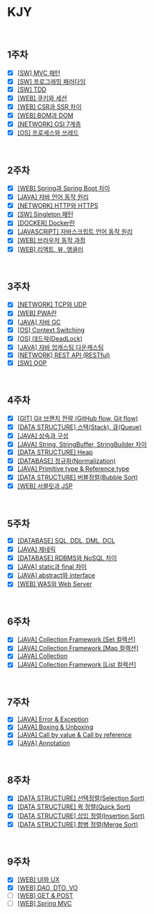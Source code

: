 # KJY

<br/>

## 1주차

- [x] [[SW] MVC 패턴](./%5BSW%5D%20MVC%20패턴.md)
- [x] [[SW] 프로그래밍 패러다임](./%5BSW%5D%20프로그래밍%20패러다임.md)
- [x] [[SW] TDD](./%5BSW%5D%20TDD.md)
- [x] [[WEB] 쿠키와 세션](./%5BWEB%5D%20쿠키와%20세션.md)
- [x] [[WEB] CSR과 SSR 차이](./%5BWEB%5D%20CSR과%20SSR%20차이.md)
- [x] [[WEB] BOM과 DOM](./%5BWEB%5D%20BOM과%20DOM.md)
- [x] [[NETWORK] OSI 7계층](./%5BNETWORK%5D%20OSI%207계층.md)
- [x] [[OS] 프로세스와 쓰레드](./%5BOS%5D%20프로세스와%20쓰레드.md)

<br/>

## 2주차

- [x] [[WEB] Spring과 Spring Boot 차이](./%5BWEB%5D%20Spring과%20Spring%20Boot%20차이.md)
- [x] [[JAVA] 자바 언어 동작 원리](./%5BJAVA%5D%20자바%20언어%20동작%20원리.md)
- [x] [[NETWORK] HTTP와 HTTPS](./%5BNETWORK%5D%20HTTP와%20HTTPS.md)
- [x] [[SW] Singleton 패턴](./%5BSW%5D%20Singleton%20패턴.md)
- [x] [[DOCKER] Docker란](./%5BDocker%5D%20Docker.md)
- [x] [[JAVASCRIPT] 자바스크립트 언어 동작 원리](./%5BJAVASCRIPT%5D%20자바스크립트%20언어%20동작%20원리.md)
- [x] [[WEB] 브라우저 동작 과정](./%5BWEB%5D%20브라우저%20동작%20과정.md)
- [x] [[WEB] 리액트, 뷰, 앵귤러](./%5BWEB%5D%20리액트%2C%20뷰%2C%20앵귤러.md)

<br/>


## 3주차

- [x] [[NETWORK] TCP와 UDP](./%5BNETWORK%5D%20TCP와%20UDP.md)
- [x] [[WEB] PWA란](./%5BWEB%5D%20PWA란.md)
- [x] [[JAVA] 자바 GC](./%5BJAVA%5D%20자바%20GC.md)
- [x] [[OS] Context Switching](./%5BOS%5D%20Context%20Switching.md)
- [x] [[OS] 데드락(DeadLock)](./%5BOS%5D%20데드락(DeadLock).md)
- [x] [[JAVA] 자바 업캐스팅 다운캐스팅](./%5BJAVA%5D%20자바%20업캐스팅%20다운캐스팅.md)
- [x] [[NETWORK] REST API (RESTful)](./%5BNETWORK%5D%20REST%20API%20(RESTful).md)
- [x] [[SW] OOP](./%5BSW%5D%20OOP.md)

<br />


## 4주차

- [x] [[GIT] Git 브랜치 전략 (GitHub flow, Git flow)](./%5BGIT%5D%20Git%20브랜치%20전략%20(Github%20flow%2C%20Git%20flow).md)
- [x] [[DATA STRUCTURE] 스택(Stack), 큐(Queue)](./%5BDATA%20STRUCTURE%5D%20스택(Stack),%20큐(Queue).md)
- [x] [[JAVA] 상속과 구성](./%5BJAVA%5D%20상속과%20구성.md)
- [x] [[JAVA] String, StringBuffer, StringBuilder 차이](./%5BJAVA%5D%20String,%20StringBuffer,%20StringBuilder%20차이.md)
- [x] [[DATA STRUCTURE] Heap](./%5BDATA%20STRUCTURE%5D%20Heap.md)
- [x] [[DATABASE] 정규화(Normalization)](./%5BDATABASE%5D%20정규화%20(Normalization).md)
- [x] [[JAVA] Primitive type & Reference type](./%5BJAVA%5D%20Primitive%20type%20%26%20Reference%20type.md)
- [x] [[DATA STRUCTURE] 버블정렬(Bubble Sort)](./%5BDATA%20STRUCTURE%5D%20버블정렬(Bubble%20Sort).md)
- [x] [[WEB] 서블릿과 JSP](./%5BWEB%5D%20서블릿과%20JSP.md)

<br/>

## 5주차

- [x] [[DATABASE] SQL, DDL, DML, DCL](./%5BDATABASE%5D%20SQL,%20DDL,%20DML,%20DCL.md)
- [x] [[JAVA] 제네릭](./%5BJAVA%5D%20제네릭.md)
- [x] [[DATABASE] RDBMS와 NoSQL 차이](./%5BDATABASE%5D%20RDBMS와%20NoSQL%20차이.md)
- [x] [[JAVA] static과 final 차이](./%5BJAVA%5D%20static과%20final%20차이.md)
- [x] [[JAVA] abstract와 interface](./%5BJAVA%5D%20abstract와%20interface.md)
- [x] [[WEB] WAS와 Web Server](./%5BWEB%5D%20WAS와%20Web%20Server.md)

<br/>

## 6주차

- [x] [[JAVA] Collection Framework [Set 컬렉션]](./%5BJAVA%5D%20컬렉션%20프레임워크%20-%20Set%20컬렉션.md)
- [x] [[JAVA] Collection Framework [Map 컬렉션]](./%5BJAVA%5D%20컬렉션%20프레임워크%20-%20Map%20컬렉션.md)
- [x] [[JAVA] Collection](./%5BJAVA%5D%20Collection.md)
- [x] [[JAVA] Collection Framework [List 컬렉션]](./%5BJAVA%5D%20컬렉션%20프레임워크%20-%20List%20컬렉션.md)

<br/>

## 7주차

- [x] [[JAVA] Error & Exception](./%5BJAVA%5D%20Error%20%26%20Exception.md)
- [x] [[JAVA] Boxing & Unboxing](./%5BJAVA%5D%20Boxing%20%26%20Unboxing.md)
- [x] [[JAVA] Call by value & Call by reference](./%5BJAVA%5D%20Call%20by%20value%20%26%20Call%20by%20reference.md)
- [x] [[JAVA] Annotation](./%5BJAVA%5D%20Annotation.md)

<br/>

## 8주차

- [x] [[DATA STRUCTURE] 선택정렬(Selection Sort)](./%5BDATA%20STRUCTURE%5D%20선택정렬(Selection%20Sort).md)
- [x] [[DATA STRUCTURE] 퀵 정렬(Quick Sort)](./%5BDATA%20STRUCTURE%5D%20퀵%20정렬(Quick%20Sort).md)
- [x] [[DATA STRUCTURE] 삽입 정렬(Insertion Sort)](./%5BDATA%20STRUCTURE%5D%20삽입%20정렬(Insertion%20Sort).md)
- [x] [[DATA STRUCTURE] 합병 정렬(Merge Sort)](./%5BDATA%20STRUCTURE%5D%20합병%20정렬(Merge%20Sort).md)

<br/>

## 9주차

- [x] [[WEB] UI와 UX]()
- [x] [[WEB] DAO, DTO, VO]()
- [ ] [[WEB] GET & POST]()
- [ ] [[WEB] Spring MVC]()

<br/>